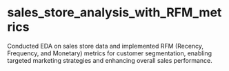 # sales_store_analysis_with_RFM_metrics
Conducted EDA on sales store data and implemented RFM (Recency, Frequency, and Monetary) metrics for customer segmentation, enabling targeted marketing strategies and enhancing overall sales performance.
